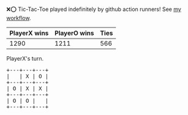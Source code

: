 :x::o: Tic-Tac-Toe played indefinitely by github action runners! See [my workflow](.github/workflows/play.yaml).

|PlayerX wins|PlayerO wins|Ties|
|-|-|-|
|1290|1211|566|

PlayerX's turn.

<pre>
+---+---+---+
|   | X | O |
+---+---+---+
| O | X | X |
+---+---+---+
| O | O |   |
+---+---+---+
</pre>